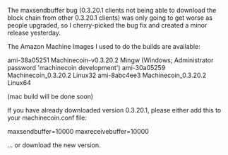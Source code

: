 ﻿The maxsendbuffer bug (0.3.20.1 clients not being able to download the block chain from other 0.3.20.1 clients) was only going to get
worse as people upgraded, so I cherry-picked the bug fix and created a minor release yesterday.

The Amazon Machine Images I used to do the builds are available:

  ami-38a05251   Machinecoin-v0.3.20.2 Mingw    (Windows; Administrator password 'machinecoin development')
  ami-30a05259   Machinecoin_0.3.20.2 Linux32
  ami-8abc4ee3   Machinecoin_0.3.20.2 Linux64

(mac build will be done soon)

If you have already downloaded version 0.3.20.1, please either add this to your machinecoin.conf file:

  maxsendbuffer=10000
  maxreceivebuffer=10000

... or download the new version.
